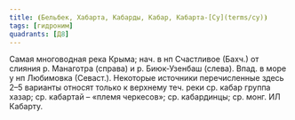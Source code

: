 ```yaml
---
title: ⦗Бельбек, Хабарта, Кабарды, Кабар, Кабарта-[Су](terms/су)⦘
tags: [гидроним]
quadrants: [Д8]
---
```


Самая многоводная река Крыма; нач. в нп Счастливое (Бахч.) от слияния р.
Манаготра (справа) и р. Биюк-Узенбаш (слева). Впад. в море у нп Любимовка
(Севаст.). Некоторые источники перечисленные здесь 2–5 варианты относят только к
верхнему теч. реки ср. кабар группа хазар; ср. кабартай – «племя черкесов»; ср.
кабардинцы; ср. монг. ИЛ Кабарту.
